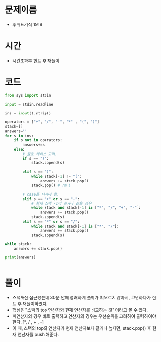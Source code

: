 # 문제이름
- 후위표기식 1918

# 시간 
- 시간초과후 힌트 후 재풀이


# 코드
```python
from sys import stdin

input = stdin.readline

ins = input().strip()

operators = ["+", "/", "-", "*" , "(", ")"]
stack=[]
answers=''
for s in ins:
    if s not in operators:
        answers+=s
    else:
        # 괄호 케이스 고려.
        if s == "(":
            stack.append(s)

        elif s == ")":
            while stack[-1] != "(":
                answers += stack.pop()
            stack.pop() # rm (

        # case를 나눠야 함. 
        elif s == "+" or s == "-":
            # 현재 스택 -1이 높거나 같을 경우.
            while stack and stack[-1] in ["*", "/", "+", "-"]: 
                answers += stack.pop()
            stack.append(s)
        elif s == "*" or s == "/":
            while stack and stack[-1] in ["*", "/"]:
                answers += stack.pop()
            stack.append(s)

while stack:
    answers += stack.pop()

print(answers)
        
```

# 풀이
- 스택까진 접근했는데 30분 안에 명쾌하게 풀이가 떠오르지 않아서, 고민하다가 힌트 후 재풀이하였다. 
- 핵심은 "스택의 top 연산자와 현재 연산자를 비교하는 것" 이라고 볼 수 있다.
- 피연산자의 경우 바로 출력하고 연산자의 경우는 우선순위를 고려하여 출력하여야 한다. 
[*, / , + , -]
- 이 때, 스택의 top의 연산자가 현재 연산자보다 같거나 높다면, stack.pop() 후 현재 연산자를 push 해준다. 
